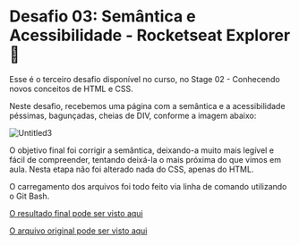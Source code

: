 # Desafio 03: Semântica e Acessibilidade - Rocketseat Explorer :rocket:

Esse é o terceiro desafio disponível no curso, no Stage 02 - Conhecendo novos conceitos de HTML e CSS.

Neste desafio, recebemos uma página com a semântica e a acessibilidade péssimas, bagunçadas, cheias de DIV, conforme a imagem abaixo:

![Untitled3](https://user-images.githubusercontent.com/106932234/175166108-fd43a8f8-8b06-414e-96c8-986c4febf577.png)

O objetivo final foi corrigir a semântica, deixando-a muito mais legível e fácil de compreender, tentando deixá-la o mais próxima do que vimos em aula. Nesta etapa não foi alterado nada do CSS, apenas do HTML.

O carregamento dos arquivos foi todo feito via linha de comando utilizando o Git Bash.

[O resultado final pode ser visto aqui](https://andreviapiana.github.io/desafio-de-acessibilidade/)

[O arquivo original pode ser visto aqui](https://explorer-stage-02-02.vercel.app/)
